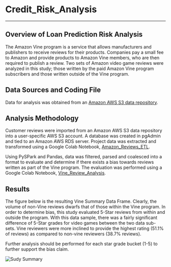 # Credit_Risk_Analysis
----------------------------------------------------------------------------------

## Overview of Loan Prediction Risk Analysis
The Amazon Vine program is a service that allows manufacturers and publishers to receive reviews for their products. Companies pay a small fee to Amazon and provide products to Amazon Vine members, who are then required to publish a review. Two sets of Amazon video game reviews were analyzed in this study; those written by the paid Amazon Vine program subscribers and those written outside of the Vine program.   

## Data Sources and Coding File
Data for analysis was obtained from an [Amazon AWS S3 data repository](https://s3.amazonaws.com/amazon-reviews-pds/tsv/amazon_reviews_us_Video_Games_v1_00.tsv.gz).

## Analysis Methodology
Customer reviews were imported from an Amazon AWS S3 data repository into a user-specific AWS S3 account.  A database was created in pgAdmin and tied to an Amazon AWS RDS server.  Project data was extracted and transformed using a Google Colab Notebook, [Amazon_Reviews_ETL](Amazon_Reviews_ETL.ipynb).  

Using PySPark and Pandas, data was filtered, parsed and coalesced into a format to evaluate and determine if there exists a bias towards reviews written as part of the Vine program.  The evaluation was performed using a Google Colab Notebook, [Vine_Review_Analysis](Vine_Review_Analysis.ipynb). 

## Results
The figure below is the resulting Vine Summary Data Frame. Clearly, the volume of non-Vine reviews dwarfs that of those within the Vine program.  In order to determine bias, this study evaluated 5-Star reviews from within and outside the program.  With this data sample, there was a fairly significant difference of 5-Star grades for video games between the two data sub-sets.  Vine reviewers were more inclined to provide the highest rating (51.1% of reviews) as compared to non-vine reviewers (38.7% reviews). 

Further analysis should be performed for each star grade bucket (1-5) to further support the bias claim.  

 ![Sudy Summary](Vine_Summary_DF.PNG)

